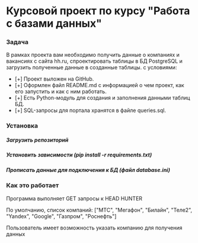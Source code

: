 # Курсовой проект по курсу "Работа с базами данных" 
### Задача

В рамках проекта вам необходимо получить данные о компаниях и вакансиях с сайта hh.ru, 
спроектировать таблицы в БД PostgreSQL и загрузить полученные данные в созданные таблицы. с условиями: 
- [+]  Проект выложен на GitHub.
- [+]  Оформлен файл README.md с информацией о чем проект, как его запустить и как с ним работать.
- [+]  Есть Python-модуль для создания и заполнения данными таблиц БД.
- [+]  SQL-запросы для портала хранятся в файле queries.sql.


### Установка
##### Загрузить репозиторий

##### Установить зависимости (pip install -r requirements.txt)

##### Прописать данные для подключения к БД (файл database.ini)

### Как это работает
Программа выполняет GET запросы к HEAD HUNTER 

По умолчанию, список компаний: ["МТС", "Мегафон", "Билайн", "Теле2", "Yandex", "Google", "Газпром", "Роснефть"]

Пользователь имеет возможность указать компанию для получения данных
